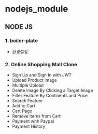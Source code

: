 # nodejs_module

## NODE JS

### 1. boiler-plate
- 환경설정


### 2. Online Shopping Mall Clone
- Sign Up and Sign In with JWT
- Upload Product Image
- Multiple Upload
- Delete Image By Clicking a Target Image
- Filter Feature By Continents and Price
- Search Feature
- Add to Cart
- Cart Page
- Remove Items from Cart
- Payment with Paypal
- Payment History